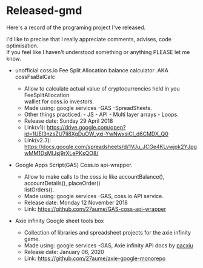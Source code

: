 # Released-gmd
Here's a record of the programing project I've released.

I'd like to precise that I really appreciate comments, advises, code optimisation. \
If you feel like I haven't understood something or anything PLEASE let me know.

- unofficial coss.io Fee Split Allocation balance calculator .AKA cossFsaBalCalc 
  - Allow to calculate actual value of cryptocurrencies held in you FeeSplitAllocation \
    walllet for coss.io investors. 
  - Made using: google services -GAS -SpreadSheets. 
  - Other things practiced: - JS - API - Multi layer arrays - Loops. 
  - Release date: Sunday 29 April 2018
  - Link(v1): https://drive.google.com/open?id=1UEI3nzsZU7li8XgDuOW_yxi-YwNwxsiCl_d6CMDX_Q0
  - Link(v2.3): https://docs.google.com/spreadsheets/d/1VJu_JCGe4KLvwjok2YJpgwMM1DsMIJsj9rXLePKsQO8/

- Google Apps Script(GAS) Coss.io api-wrapper. 
  - Allow to make calls to the coss.io like accountBalance(), accountDetails(), placeOrder() \
    listOrders().
  - Made using: google services -GAS, coss.io API service. 
  - Release date: Monday 12 November 2018
  - Link: https://github.com/27aume/GAS-coss-api-wrapper
  
- Axie infinity Google sheet tools box
  - Collection of libraries and spreadsheet projects for the axie infinity game.
  - Made using: google services -GAS, Axie infinity API docs by [pacxiu](https://github.com/pacxiu)
  - Release date: January 06, 2020
  - Link: https://github.com/27aume/axie-google-monorepo
<!-- 
- Title
  - Description
  - Made using:
  - Link:
-->

